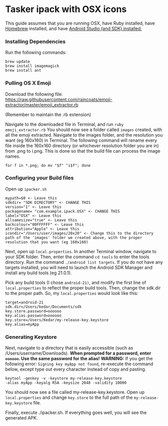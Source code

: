 # Tasker ipack with OSX icons
This guide assumes that you are running OSX, have Ruby installed, have [Homebrew](http://brew.sh) installed, and have [Android Studio (and SDK) installed.](http://developer.android.com/tools/studio/index.html)

### Installing Dependencies
Run the following commands:
```
brew update
brew install imagemagick
brew install ant
```

### Pulling OS X Emoji
Download the following file: https://raw.githubusercontent.com/raincoats/emoji-extractor/master/emoji_extractor.rb

(Remember to maintain the .rb extension)

Navigate to the downloaded file in Terminal, and run `ruby emoji_extractor.rb`
You should now see a folder called `images` created, with all the emoji extracted.
Navigate to the images folder, and the resolution you want (eg 160x160) in Terminal.
The following command will rename every file inside the 160x160 directory (or whichever resolution folder you are in) from <number>.png to i<number>.png. This is done so that the build file can process the image names.
```
for f in *.png; do mv "$f" "i$f"; done
```

### Configuring your Build files
Open up ```ipacker.sh```

```
mypath=$0 <- Leave this
sdkdir= "SDK DIRECTORY" <- CHANGE THIS
version="1" <- Leave this
packagename= "com.example.ipack.OSX" <- CHANGE THIS
label="OSX" <- Leave this
allsamesize="true" <- Leave this
backcolour="00FFFFFF" <- Leave this
attribution="Apple" <- Leave this
icondir="/Users/user/images/20x20" <- Change this to the directory path of the 'images' folder we created above, with the proper resolution that you want (eg 160x160)
```

Next, open up ```local.properties```. In another Terminal window, navigate to your SDK folder. Then, enter the command `cd tools` to enter the tools directory. Run the command `./android list targets`. If you do not have any targets installed, you will need to launch the Android SDK Manager and install any build tools (eg 21.0.1).

Pick any build tools (I chose `android-21)`, and modify the first line of `local.properties` to reflect the proper build tools. Then, change the sdk.dir to the proper path. So, my `local.properties` would look like this:

```
target=android-21
sdk.dir=/Users/kedar/Documents/sdk
key.store.password=oooooo
key.alias.password=oooooo
key.store=/Users/Kedar/my-release-key.keystore
key.alias=myApp
```

### Generating Keystore
Next, navigate to a directory that is easily accessible (such as /Users/username/Downloads). **When prompted for a password, enter `oooooo`. Use the same password for the alias!**
**WARNING:** If you get the following error: `Signing key myApp not found`, re-execute the command below, except type out every character instead of copy and pasting.
```
keytool -genkey -v -keystore my-release-key.keystore
-alias myApp -keyalg RSA -keysize 2048 -validity 10000
```

You should now see a file called my-release-key.keystore. Open up `local.properties` and change `key.store` to the full path of the `my-release-key.keystore` file.

Finally, execute ./ipacker.sh. If everything goes well, you will see the generated APK.
